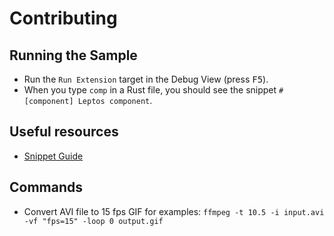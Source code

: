 # Contributing

## Running the Sample

- Run the `Run Extension` target in the Debug View (press <kbd>F5</kbd>).
- When you type `comp` in a Rust file, you should see the snippet
  `#[component] Leptos component`.

## Useful resources

- [Snippet Guide](https://code.visualstudio.com/api/language-extensions/snippet-guide)

## Commands

- Convert AVI file to 15 fps GIF for examples:
  `ffmpeg -t 10.5 -i input.avi -vf "fps=15" -loop 0 output.gif`
